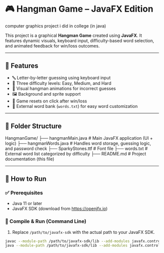 # 🎮 Hangman Game – JavaFX Edition
computer graphics project i did in college (in java)

This project is a graphical **Hangman Game** created using **JavaFX**. It features dynamic visuals, keyboard input, difficulty-based word selection, and animated feedback for win/loss outcomes.

---

## 🧩 Features

- 🔤 Letter-by-letter guessing using keyboard input  
- 🧠 Three difficulty levels: Easy, Medium, and Hard  
- 🎨 Visual hangman animations for incorrect guesses  
- 🖼️ Background and sprite support  
- 🔁 Game resets on click after win/loss  
- 📄 External word bank (`words.txt`) for easy word customization

---

## 📁 Folder Structure
HangmanGame/
├── hangmanMain.java       # Main JavaFX application (UI + logic)
├── hangmanWords.java      # Handles word storage, guessing logic, and password check
├── SparkyStones.ttf       # Font file
├── words.txt              # External word list categorized by difficulty
├── README.md              # Project documentation (this file)

---

## 🚀 How to Run

### ✅ Prerequisites
- Java 11 or later
- JavaFX SDK (download from https://openjfx.io)

### 🧪 Compile & Run (Command Line)

1. Replace `/path/to/javafx-sdk` with the actual path to your JavaFX SDK.
```bash
javac --module-path /path/to/javafx-sdk/lib --add-modules javafx.controls *.java
java --module-path /path/to/javafx-sdk/lib --add-modules javafx.controls HangmanGame
